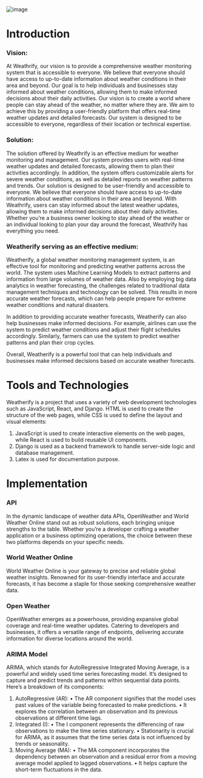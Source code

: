 ![image](https://github.com/nakulm10/Weatherify/assets/107452581/de7b0cf5-7f0a-46f4-a3a3-3c22062215c9)



# Introduction
### Vision: 
At Weathrify, our vision is to provide a comprehensive weather monitoring system that is accessible to everyone. We believe that everyone should have access to up-to-date information about weather conditions in their area and beyond. Our goal is to help individuals and businesses stay informed about weather conditions, allowing them to make informed decisions about their daily activities.
Our vision is to create a world where people can stay ahead of the weather, no matter where they are. We aim to achieve this by providing a user-friendly platform that offers real-time weather updates and detailed forecasts. Our system is designed to be accessible to everyone, regardless of their location or technical expertise.

### Solution: 
The solution offered by Weathrify is an effective medium for weather monitoring and management. Our system provides users with real-time weather updates and detailed forecasts, allowing them to plan their activities accordingly. In addition, the system offers customizable alerts for severe weather conditions, as well as detailed reports on weather patterns and trends.
Our solution is designed to be user-friendly and accessible to everyone. We believe that everyone should have access to up-to-date information about weather conditions in their area and beyond. With Weathrify, users can stay informed about the latest weather updates, allowing them to make informed decisions about their daily activities. Whether you’re a business owner looking to stay ahead of the weather or an individual looking to plan your day around the forecast, Weathrify has everything you need.

### Weatherify serving as an effective medium: 
Weatherify, a global weather monitoring management system, is an effective tool for monitoring and predicting weather patterns across the world. The system uses Machine Learning Models to extract patterns and information from large volumes of weather data. Also by employing big data analytics in weather forecasting, the challenges related to traditional data management techniques and technology can be solved. This results in more accurate weather forecasts, which can help people prepare for extreme weather conditions and natural disasters.

In addition to providing accurate weather forecasts, Weatherify can also help businesses make informed decisions. For example, airlines can use the system to predict weather conditions and adjust their flight schedules accordingly. Similarly, farmers can use the system to predict weather patterns and plan their crop cycles.
 
Overall, Weatherify is a powerful tool that can help individuals and businesses make informed decisions based on accurate weather forecasts.

# Tools and Technologies
Weatherify is a project that uses a variety of web development technologies such as JavaScript, React, and Django. HTML is used to create the structure of the web pages, while CSS is used to define the layout and visual elements:
1. JavaScript is used to create interactive elements on the web pages, while React is used to build reusable UI components.
2. Django is used as a backend framework to handle server-side logic and database management.
3. Latex is used for documentation purpose.

# Implementation
### API
In the dynamic landscape of weather data APIs, OpenWeather and World Weather Online stand out as robust solutions, each bringing unique strengths to the table. Whether you’re a developer crafting a weather application or a business optimizing operations, the choice between these two platforms depends on your specific needs.
### World Weather Online
World Weather Online is your gateway to precise and reliable global weather insights. Renowned for its user-friendly interface and accurate forecasts, it has become a staple for those seeking comprehensive weather data.
### Open Weather
OpenWeather emerges as a powerhouse, providing expansive global coverage and real-time weather updates. Catering to developers and businesses, it offers a versatile range of endpoints, delivering accurate information for diverse locations around the world.
### ARIMA Model
ARIMA, which stands for AutoRegressive Integrated Moving Average, is a powerful and widely used time series forecasting model. It’s designed to capture and predict trends and patterns within sequential data points. Here’s a breakdown of its components:
1.	AutoRegressive (AR): • The AR component signifies that the model uses past values of the variable being forecasted to make predictions.
• It explores the correlation between an observation and its previous observations at different time lags.
2.	Integrated (I):
•	The I component represents the differencing of raw observations to make the time series stationary.
•	Stationarity is crucial for ARIMA, as it assumes that the time series data is not influenced by trends or seasonality.
3.	Moving Average (MA): • The MA component incorporates the dependency between an observation and a residual error from a moving average model applied to lagged observations.
•	It helps capture the short-term fluctuations in the data.





